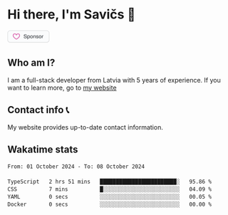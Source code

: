 # Hi there, I'm Savičs 👋

<a href="https://github.com/sponsors/Exerra" title="Sponsor Exerra"><img src="/assets/sponsor.svg?sanitize=true" width="94" height="28" aria-hidden="true"></a>
    
## Who am I?
I am a full-stack developer from Latvia with 5 years of experience. If you want to learn more, go to [my website](https://exerra.xyz)

## Contact info 📞
My website provides up-to-date contact information.

## Wakatime stats

<!--
<a href="https://status.exerra.xyz" id="freshstatus-badge-root"
  data-banner-style="compact">
  <img src="https://public-api.freshstatus.io/v1/public/badge.svg/?badge=0b9b52df-6e1d-4d16-b836-5595b35bcef8" />
    </a>
-->

<!--START_SECTION:waka-->

```txt
From: 01 October 2024 - To: 08 October 2024

TypeScript   2 hrs 51 mins   ████████████████████████░   95.86 %
CSS          7 mins          █░░░░░░░░░░░░░░░░░░░░░░░░   04.09 %
YAML         0 secs          ░░░░░░░░░░░░░░░░░░░░░░░░░   00.05 %
Docker       0 secs          ░░░░░░░░░░░░░░░░░░░░░░░░░   00.00 %
```

<!--END_SECTION:waka-->
    
<!--
![Exerra's Github profile statistics](https://github.stats.exerra.xyz/api?username=Exerra&show_icons=true&theme=buefy&include_all_commits=true&count_private=true)
![Exerra's language statistics](https://github.stats.exerra.xyz/api/top-langs/?username=Exerra&layout=compact)
-->
